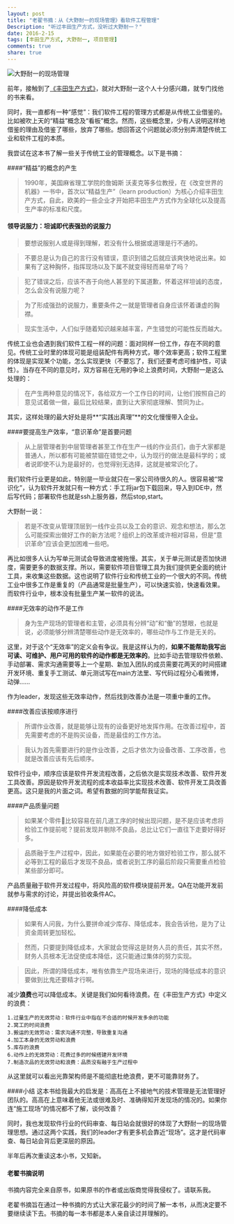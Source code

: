 ```yaml
---
layout: post
title: "老翟书摘：从《大野耐一的现场管理》看软件工程管理"
Description: "听过丰田生产方式，没听过大野耐一？"
date: 2016-2-15
tags: [丰田生产方式, 大野耐一, 项目管理]
comments: true
share: true
---
```


![大野耐一的现场管理](/assets/images/2016-2-15-toyota.jpg)


前年，接触到了[《丰田生产方式》](http://my.oschina.net/zjzhai/blog/522423)，就对大野耐一这个人十分感兴趣，就专门找他的书来看。

同时，我一直都有一种“感觉”：我们软件工程的管理方式都是从传统工业借鉴的。比如被吹上天的“精益”概念及“看板”概念。然而，这些概念里，少有人说明这样地借鉴的理由及借鉴了哪些，放弃了哪些。想回答这个问题就必须分别弄清楚传统工业和软件工程的本质。

我尝试在这本书了解一些关于传统工业的管理概念。以下是书摘：


####“精益”的概念的产生
>1990年，美国麻省理工学院的詹姆斯 沃麦克等多位教授，在《改变世界的机器》一书中，首次以“精益生产”（learn production）为核心介绍丰田生产方式，自此，欧美的一些企业才开始把丰田生产方式作为全球化以及提高生产率的标准和尺度。


#### 领导说服力：坦诚即代表强劲的说服力

> 要想说服别人或是得到理解，若没有什么根据或道理是行不通的。

> 不要总是认为自己的言行没有错误，意识到错之后就应该爽快地说出来。如果有了这种胸怀，指挥现场以及下属不就变得轻而易举了吗？

> 犯了错误之后，应该不吝于向他人甚至的下属道歉，怀着这样坦诚的态度，怎么会没有说服力呢？

> 为了形成强劲的说服力，重要条件之一就是管理者自身应该怀着谦虚的胸襟。

> 现实生活中，人们似乎随着知识越来越丰富，产生错觉的可能性反而越大。

传统工业也会遇到我们软件工程一样的问题：面对同样一份工作，存在不同的意见。传统工业时里的体现可能是组装配件有两种方式，哪个效率更高；软件工程里的体现是实现某个功能，怎么实现更快（不要忘了，我们还要考虑可维护性，可读性）。当存在不同的意见时，双方容易在无用的争论上浪费时间，大野耐一是这么处理的：

> 在产生两种意见的情况下，各给双方一个工作日的时间，让他们按照自己的意见试着做一做，最后比较结果，直到让大家彻底理解、赞同为止。

其实，这样处理的最大好处是将**“实践出真理”**的文化慢慢带入企业。

####要提高生产效率，“意识革命”是首要问题
> 从上层管理者到中层管理者甚至工作在生产一线的作业员们，由于大家都是普通人，所以都有可能被禁锢在错觉之中，认为现行的做法是最科学的；或者说即使不认为是最好的，也觉得别无选择，这就是被常识化了。

我们软件行业更是如此，特别是一毕业就只在一家公司待很久的人。很容易被“常识化”，认为软件开发就只有一种方式：手工将jar包下载回来，导入到IDE中，然后写代码；部署软件也就是ssh上服务器，然后stop,start。


大野耐一说：
> 若是不改变从管理顶层到一线作业员以及工会的意识、观念和想法，那么怎么可能探索出做好工作的新方法呢？组织上的改革或许相对容易，但是“意识革命”应该会更加困难一些吧。

再比如很多人认为写单元测试会导致进度被拖慢。其实，关于单元测试是否加快进度，需要更多的数据支撑。所以，需要软件项目管理工具为我们提供更全面的统计工具，来收集这些数据。这也说明了软件行业和传统工业的一个很大的不同。传统工业中很多工作是重复的（产品通常是批量生产），可以快速实验，快速看效果。而软件行业中，根本没有批量生产某一软件的说法。



####无效率的动作不是工作

> 身为生产现场的管理者和主管，必须具有分辨“动”和“働”的慧眼，也就是说，必须能够分辨清楚哪些动作是无效率的，哪些动作与工作是无关的。

这里，对于这个“无效率”的定义会有争议。我是这样认为的，**如果不能帮助我写出可读、可维护、用户可用的软件的动作都是无效率的**。比如手动去管理软件依赖、手动部署、需求沟通需要等上一个星期、新加入团队的成员需要花两天的时间搭建开发环境、重复手工测试、单元测试写在main方法里、写代码过程分心看微博，动弹……

作为leader，发现这些无效率动作，然后找到改善办法是一项重中重的工作。

####改善应该按顺序进行

> 所谓作业改善，就是能够让现有的设备更好地发挥作用。在改善过程中，首先需要考虑的不是购买设备，而是最佳的工作方法。

> 我认为首先需要进行的是作业改善，之后才依次为设备改善、工序改善，也就是改善应该有先后顺序。

软件行业中，顺序应该是软件开发流程改善，之后依次是实现技术改善、软件开发工具改善。原因是软件开发流程的成本收益率比实现技术改善、软件开发工具改善更高。这只是我的片面之词。希望有数据的同学能帮我证实。

####产品质量问题

> 如果某个零件比较容易在前几道工序的时候出现问题，是不是应该考虑将检验工作提前呢？提前发现并剔除不良品，总比让它们一直往下走要好得好多。

> 品质融于生产过程中，因此，如果能在必要的地方做好检验工作，那么就不必等到工程的最后才发现不良品，或者说到工序的最后阶段只需要重点检验某些部分即可。

产品质量融于软件开发过程中，将风险高的软件模块提前开发。QA在功能开发前就参与需求的讨论，并提出验收条件AC。

####降低成本

> 如果有人问我，为什么要拼命减少库存、降低成本，我会告诉他，是为了让资金周转更加轻松。

> 然而，只要提到降低成本，大家就会觉得这是财务人员的责任，其实不然，财务人员根本无法促使成本降低，这只能通过集体的努力实现。

> 因此，所谓的降低成本，唯有依靠生产现场来进行，现场的降低成本的意识要做到比鬼还要精才行啊。

减少**浪费**也可以降低成本。关键是我们如何看待浪费。在《丰田生产方式》中定义的浪费：

    1.过量生产的无效劳动：软件行业中指在不合适的时候开发多余的功能
    2.窝工的时间浪费
    3.搬运的无效劳动：需求沟通不完整，导致重复沟通
    4.加工本身的无效劳动和浪费
    5.库存的浪费
    6.动作上的无效劳动：花费过多的时候搭建开发环境
    7.制造次品的无效劳动和浪费：品质没有融于生产过程中

从这里就可以看出光靠架构师是不能彻底杜绝浪费，更不可能靠财务了。


####小结
这本书给我最大的启发是：高高在上不接地气的技术管理是无法管理好团队的。高高在上意味着他无法或很难及时、准确得知开发现场的情况的。如果你连“施工现场”的情况都不了解，谈何改善？

同时，我也发现软件行业的代码审查、每日站会就很好的体现了大野耐一的现场管理思想。通过这两个实践，我们的leader才有更多机会靠近“现场”。这才是代码审查、每日站会背后更深层的原因。

半年后再次重读这本小书，又知新。

#### 老翟书摘说明

书摘内容完全来自原书，如果原书的作者或出版商觉得我侵权了。请联系我。

老翟书摘旨在通过一种书摘的方式让大家花最少的时间了解一本书，从而决定要不要继续读下去。书摘的每一本书都是本人亲自读过并理解的。
